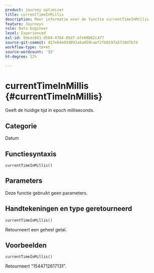 ```yaml
---
product: journey optimizer
title: currentTimeInMillis
description: Meer informatie over de functie currentTimeInMillis
feature: Journeys
role: Data Engineer
level: Experienced
exl-id: 8deec661-d504-4764-85d7-afe80b62c477
source-git-commit: d17e64e03d093a8a459caef2fb0197a5710dfb7d
workflow-type: tm+mt
source-wordcount: '32'
ht-degree: 12%

---
```


# currentTimeInMillis {#currentTimeInMillis}

Geeft de huidige tijd in epoch milliseconds.

## Categorie

Datum

## Functiesyntaxis

`currentTimeInMillis()`

## Parameters

Deze functie gebruikt geen parameters.

## Handtekeningen en type geretourneerd

`currentTimeInMillis()`

Retourneert een geheel getal.

## Voorbeelden

`currentTimeInMillis()`

Retourneert &quot;1544712617131&quot;.
